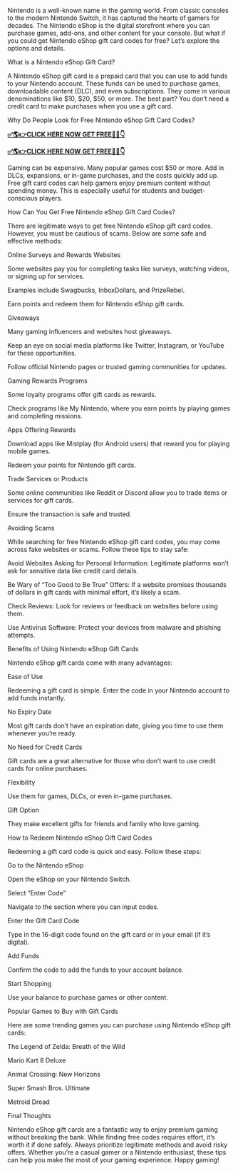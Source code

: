 Nintendo is a well-known name in the gaming world. From classic consoles to the modern Nintendo Switch, it has captured the hearts of gamers for decades. The Nintendo eShop is the digital storefront where you can purchase games, add-ons, and other content for your console. But what if you could get Nintendo eShop gift card codes for free? Let’s explore the options and details.

What is a Nintendo eShop Gift Card?

A Nintendo eShop gift card is a prepaid card that you can use to add funds to your Nintendo account. These funds can be used to purchase games, downloadable content (DLC), and even subscriptions. They come in various denominations like $10, $20, $50, or more. The best part? You don’t need a credit card to make purchases when you use a gift card.

Why Do People Look for Free Nintendo eShop Gift Card Codes?

**[✅🌎👉CLICK HERE NOW GET FREE📌✅👇](https://tinyurl.com/Nintendogiftcar)**

**[✅🌎👉CLICK HERE NOW GET FREE📌✅👇](https://tinyurl.com/Nintendogiftcar)**

Gaming can be expensive. Many popular games cost $50 or more. Add in DLCs, expansions, or in-game purchases, and the costs quickly add up. Free gift card codes can help gamers enjoy premium content without spending money. This is especially useful for students and budget-conscious players.

How Can You Get Free Nintendo eShop Gift Card Codes?

There are legitimate ways to get free Nintendo eShop gift card codes. However, you must be cautious of scams. Below are some safe and effective methods:

Online Surveys and Rewards Websites

Some websites pay you for completing tasks like surveys, watching videos, or signing up for services.

Examples include Swagbucks, InboxDollars, and PrizeRebel.

Earn points and redeem them for Nintendo eShop gift cards.

Giveaways

Many gaming influencers and websites host giveaways.

Keep an eye on social media platforms like Twitter, Instagram, or YouTube for these opportunities.

Follow official Nintendo pages or trusted gaming communities for updates.

Gaming Rewards Programs

Some loyalty programs offer gift cards as rewards.

Check programs like My Nintendo, where you earn points by playing games and completing missions.

Apps Offering Rewards

Download apps like Mistplay (for Android users) that reward you for playing mobile games.

Redeem your points for Nintendo gift cards.

Trade Services or Products

Some online communities like Reddit or Discord allow you to trade items or services for gift cards.

Ensure the transaction is safe and trusted.

Avoiding Scams

While searching for free Nintendo eShop gift card codes, you may come across fake websites or scams. Follow these tips to stay safe:

Avoid Websites Asking for Personal Information: Legitimate platforms won’t ask for sensitive data like credit card details.

Be Wary of “Too Good to Be True” Offers: If a website promises thousands of dollars in gift cards with minimal effort, it’s likely a scam.

Check Reviews: Look for reviews or feedback on websites before using them.

Use Antivirus Software: Protect your devices from malware and phishing attempts.

Benefits of Using Nintendo eShop Gift Cards

Nintendo eShop gift cards come with many advantages:

Ease of Use

Redeeming a gift card is simple. Enter the code in your Nintendo account to add funds instantly.

No Expiry Date

Most gift cards don’t have an expiration date, giving you time to use them whenever you’re ready.

No Need for Credit Cards

Gift cards are a great alternative for those who don’t want to use credit cards for online purchases.

Flexibility

Use them for games, DLCs, or even in-game purchases.

Gift Option

They make excellent gifts for friends and family who love gaming.

How to Redeem Nintendo eShop Gift Card Codes

Redeeming a gift card code is quick and easy. Follow these steps:

Go to the Nintendo eShop

Open the eShop on your Nintendo Switch.

Select “Enter Code”

Navigate to the section where you can input codes.

Enter the Gift Card Code

Type in the 16-digit code found on the gift card or in your email (if it’s digital).

Add Funds

Confirm the code to add the funds to your account balance.

Start Shopping

Use your balance to purchase games or other content.

Popular Games to Buy with Gift Cards

Here are some trending games you can purchase using Nintendo eShop gift cards:

The Legend of Zelda: Breath of the Wild

Mario Kart 8 Deluxe

Animal Crossing: New Horizons

Super Smash Bros. Ultimate

Metroid Dread

Final Thoughts

Nintendo eShop gift cards are a fantastic way to enjoy premium gaming without breaking the bank. While finding free codes requires effort, it’s worth it if done safely. Always prioritize legitimate methods and avoid risky offers. Whether you’re a casual gamer or a Nintendo enthusiast, these tips can help you make the most of your gaming experience. Happy gaming!
